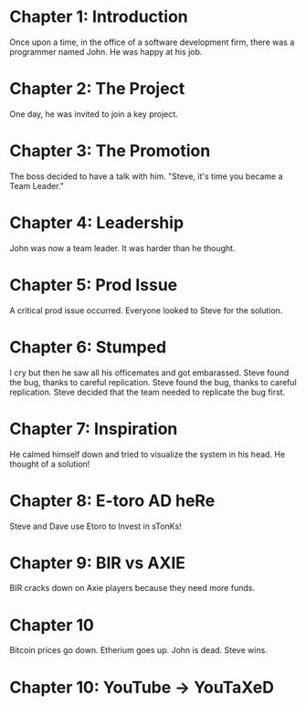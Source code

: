 # Chapter 1: Introduction
Once upon a time, in the office of a software development firm, there was a programmer named John. He was happy at his job.
# Chapter 2: The Project
One day, he was invited to join a key project.
# Chapter 3: The Promotion
The boss decided to have a talk with him. "Steve, it's time you became a Team Leader."	
# Chapter 4: Leadership
John was now a team leader. It was harder than he thought.
# Chapter 5: Prod Issue
A critical prod issue occurred. Everyone looked to Steve for the solution.
# Chapter 6: Stumped
I cry but then he saw all his officemates and got embarassed. Steve found the bug, thanks to careful replication. Steve found the bug, thanks to careful replication. 
Steve decided that the team needed to replicate the bug first.
# Chapter 7: Inspiration 
He calmed himself down and tried to visualize the system in his head. He thought of a solution!
# Chapter 8: E-toro AD heRe
Steve and Dave use Etoro to Invest in sTonKs!

# Chapter 9: BIR vs AXIE

BIR cracks down on Axie players because they need more funds.

# Chapter 10 
Bitcoin prices go down. Etherium goes up. John is dead. Steve wins. 
# Chapter 10: YouTube -> YouTaXeD


